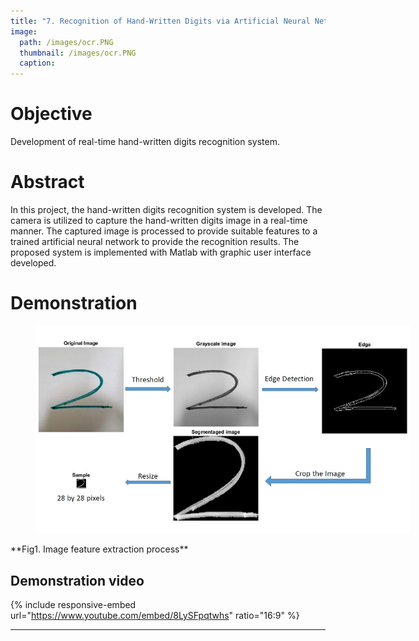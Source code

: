 ```yaml
---
title: "7. Recognition of Hand-Written Digits via Artificial Neural Network"
image:
  path: /images/ocr.PNG
  thumbnail: /images/ocr.PNG
  caption:
---
```

# Objective
 Development of real-time hand-written digits recognition system.

# Abstract
In this project, the hand-written digits recognition system is developed. The camera is utilized to capture the hand-written digits image in a real-time manner. The captured image is processed to provide suitable features to a trained artificial neural network to provide the recognition results. The proposed system is implemented with Matlab with graphic user interface developed.

# Demonstration

<figure style="width: 600px" class="align-center">
  <img src="/images/ocr_feature_extraction.JPG" alt="">
  <figcaption></figcaption>
</figure>
**Fig1. Image feature extraction process**

## Demonstration video

{% include responsive-embed url="https://www.youtube.com/embed/8LySFpqtwhs" ratio="16:9" %}

---
